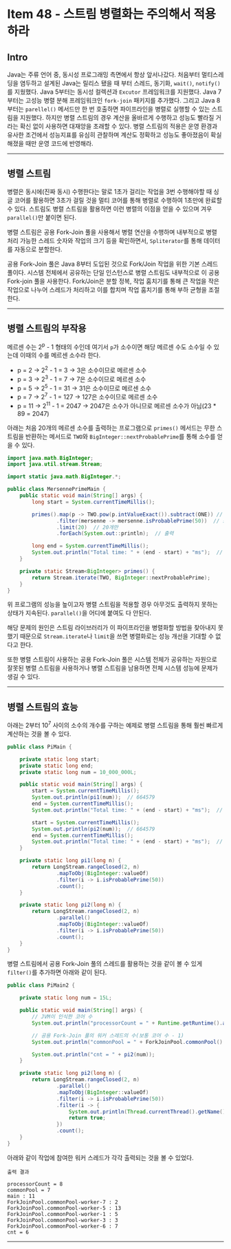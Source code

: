 # Item 48 - 스트림 병렬화는 주의해서 적용하라

## Intro

Java는 주류 언어 중, 동시성 프로그래밍 측면에서 항상 앞서나갔다. 처음부터 멀티스레딩을 염두하고 설계된 Java는 릴리스 됐을 때 부터 스레드, 동기화, `wait()`, `notify()`를 지웠했다. Java 5부터는 동시성 컬렉션과 `Excutor` 프레임워크를 지원했다. Java 7부터는 고성능 병렬 분해 프레임워크인 `fork-join` 패키지를 추가했다. 그리고 Java 8부터는 `parellel()` 메서드만 한 번 호출하면 파이프라인을 병렬로 실행할 수 있는 스트림을 지원했다. 하지만 병렬 스트림의 경우 계산을 올바르게 수행하고 성능도 빨라질 거라는 확신 없이 사용하면 대재앙을 초래할 수 있다. 병렬 스트림의 적용은 운영 환경과 유사한 조건에서 성능지표를 유심히 관찰하며 계산도 정확하고 성능도 좋아졌음이 확실해졌을 때만 운영 코드에 반영해라.

---

## 병렬 스트림

병렬은 동시에(진짜 동시) 수행한다는 말로 1초가 걸리는 작업을 3번 수행해야할 때 싱글 코어를 활용하면 3초가 걸릴 것을 멀티 코어를 통해 병렬로 수행하여 1초만에 완료할 수 있다. 스트림도 병렬 스트림을 활용하면 이런 병렬의 이점을 얻을 수 있으며 겨우 `parallel()`만 붙이면 된다.

병렬 스트림은 공용 Fork-Join 풀을 사용해서 병렬 연산을 수행하며 내부적으로 병렬 처리 가능한 스레드 숫자와 작업의 크기 등을 확인하면서, `Spliterator`를 통해 데이터를 자동으로 분할한다.

공용 Fork-Join 풀은 Java 8부터 도입된 것으로 Fork/Join 작업을 위한 기본 스레드 풀이다. 시스템 전체에서 공유하는 단일 인스턴스로 병렬 스트림도 내부적으로 이 공용 Fork-join 풀을 사용한다. Fork/Join은 분할 정복, 작업 훔치기를 통해 큰 작업을 작은 작업으로 나누어 스레드가 처리하고 이를 합치며 작업 훔치기를 통해 부하 균형을 조절한다.

---

## 병렬 스트림의 부작용

메르센 수는 2<sup>p</sup> - 1 형태의 수인데 여기서 `p`가 소수이면 해당 메르센 수도 소수일 수 있는데 이때의 수를 메르센 소수라 한다.

- p = 2 -> 2<sup>2</sup> - 1 = 3 -> 3은 소수이므로 메르센 소수
- p = 3 -> 2<sup>3</sup> - 1 = 7 -> 7은 소수이므로 메르센 소수
- p = 5 -> 2<sup>5</sup> - 1 = 31 -> 31은 소수이므로 메르센 소수
- p = 7 -> 2<sup>7</sup> - 1 = 127 -> 127은 소수이므로 메르센 소수
- p = 11 -> 2<sup>11</sup> - 1 = 2047 -> 2047은 소수가 아니므로 메르센 소수가 아님(23 \* 89 = 2047)

아래는 처음 20개의 메르센 소수를 출력하는 프로그램으로 `primes()` 메서드는 무한 스트림을 반환하는 메서드로 `TWO`와 `BigInteger::nextProbablePrime`를 통해 소수를 얻을 수 있다.

```java
import java.math.BigInteger;
import java.util.stream.Stream;

import static java.math.BigInteger.*;

public class MersennePrimeMain {
    public static void main(String[] args) {
        long start = System.currentTimeMillis();

        primes().map(p -> TWO.pow(p.intValueExact()).subtract(ONE)) // 2^p-1로 매핑
                .filter(mersenne -> mersenne.isProbablePrime(50))  // 소수 여부를 판별
                .limit(20)  // 20개만
                .forEach(System.out::println);  // 출력

        long end = System.currentTimeMillis();
        System.out.println("Total time: " + (end - start) + "ms");  // Total time: 3447ms
    }

    private static Stream<BigInteger> primes() {
        return Stream.iterate(TWO, BigInteger::nextProbablePrime);
    }
}
```

위 프로그램의 성능을 높이고자 병렬 스트림을 적용할 경우 아무것도 출력하지 못하는 상태가 지속된다. `parallel()`을 어디에 붙여도 다 안된다.

해당 문제의 원인은 스트림 라이브러리가 이 파이프라인을 병렬화할 방법을 찾아내지 못했기 때문으로 `Stream.iterate`나 `limit`을 쓰면 병렬화로는 성능 개선을 기대할 수 없다고 한다.

또한 병렬 스트림이 사용하는 공용 Fork-Join 풀은 시스템 전체가 공유하는 자원으로 잘못된 병렬 스트림을 사용하거나 병렬 스트림을 남용하면 전체 시스템 성능에 문제가 생길 수 있다.

---

## 병렬 스트림의 효능

아래는 2부터 10<sup>7</sup> 사이의 소수의 개수를 구하는 예제로 병렬 스트림을 통해 훨씬 빠르게 계산하는 것을 볼 수 있다.

```java
public class PiMain {

    private static long start;
    private static long end;
    private static long num = 10_000_000L;

    public static void main(String[] args) {
        start = System.currentTimeMillis();
        System.out.println(pi1(num));  // 664579
        end = System.currentTimeMillis();
        System.out.println("Total time: " + (end - start) + "ms");  // Total time: 13144ms

        start = System.currentTimeMillis();
        System.out.println(pi2(num));  // 664579
        end = System.currentTimeMillis();
        System.out.println("Total time: " + (end - start) + "ms");  // Total time: 2455ms
    }

    private static long pi1(long n) {
        return LongStream.rangeClosed(2, n)
                .mapToObj(BigInteger::valueOf)
                .filter(i -> i.isProbablePrime(50))
                .count();
    }

    private static long pi2(long n) {
        return LongStream.rangeClosed(2, n)
                .parallel()
                .mapToObj(BigInteger::valueOf)
                .filter(i -> i.isProbablePrime(50))
                .count();
    }
}
```

병렬 스트림에서 공용 Fork-Join 풀의 스레드를 활용하는 것을 같이 볼 수 있게 `filter()`를 추가하면 아래와 같이 된다.

```java
public class PiMain2 {

    private static long num = 15L;

    public static void main(String[] args) {
        // JVM이 인식한 코어 수
        System.out.println("processorCount = " + Runtime.getRuntime().availableProcessors());

        // 공용 Fork-Join 풀의 워커 스레드의 수(보통 코어 수 - 1)
        System.out.println("commonPool = " + ForkJoinPool.commonPool().getParallelism());

        System.out.println("cnt = " + pi2(num));
    }

    private static long pi2(long n) {
        return LongStream.rangeClosed(2, n)
                .parallel()
                .mapToObj(BigInteger::valueOf)
                .filter(i -> i.isProbablePrime(50))
                .filter(i -> {
                    System.out.println(Thread.currentThread().getName() + " : " + i);
                    return true;
                })
                .count();
    }
}
```

아래와 같이 작업에 참여한 워커 스레드가 각각 출력되는 것을 볼 수 있었다.

```
출력 결과

processorCount = 8
commonPool = 7
main : 11
ForkJoinPool.commonPool-worker-7 : 2
ForkJoinPool.commonPool-worker-5 : 13
ForkJoinPool.commonPool-worker-1 : 5
ForkJoinPool.commonPool-worker-3 : 3
ForkJoinPool.commonPool-worker-6 : 7
cnt = 6
```

---
